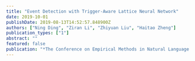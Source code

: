 ```yaml
---
title: "Event Detection with Trigger-Aware Lattice Neural Network"
date: 2019-10-01
publishDate: 2019-08-13T14:52:57.848900Z
authors: ["Ning Ding", "Ziran Li", "Zhiyuan Liu", "Haitao Zheng"]
publication_types: ["1"]
abstract: ""
featured: false
publication: "*The Conference on Empirical Methods in Natural Language Processing*"
---
```


